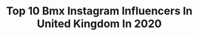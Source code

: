 ---
title: Top 10 Bmx Instagram Influencers In United Kingdom In 2020
description: >-
  Find top bmx Instagram influencers in United Kingdom in 2020. Most popular hashtags: #bmx #bmx4life #bikes.
platform: Instagram
hits: 87
text_top: See the best Instagram accounts on inBeat.
text_bottom: Our platform has 87 Instagram influencers like this in United Kingdom for you to pitch.
profiles:
  - username: "callumraffertybmx"
    fullname: >-
      Callum Rafferty
    bio: >-
      Bmx 🇬🇧 | kee ❤️| @tallorderbmx @tlcbikes
    location: "United Kingdom"
    followers: 7665
    engagement: 912
    commentsToLikes: 0.018882
    id: ck5hdixjvno1h0i11vm9prp8r
    verified: false
    hashtags: "#bmx"
  - username: "shanazereade"
    fullname: >-
      Shanaze Reade
    bio: >-
      🇬🇧 2 x Olympic Athlete 🥇 5 x BMX & Track World Champion @bikeisbesthq Ambassador ✉️ Enquiries @bespoke_m
    location: "United Kingdom"
    followers: 15284
    engagement: 448
    commentsToLikes: 0.016404
    id: ck15rjg4m87vp0i19q00x9jzr
    verified: false
    hashtags: "#lesbian, #influencer, #lgbt, #summer"
  - username: "johnhuntphotography"
    fullname: >-
      John Hunt Jr 🏴‍☠️
    bio: >-
      Photographer/artist based in the Highlands of Scotland🏴󠁧󠁢󠁳󠁣󠁴󠁿originally from Stornoway⚓️BnW-nature/BMX obsessed☠️live,learn,expand your mind.🎬
    location: "United Kingdom"
    followers: 9180
    engagement: 926
    commentsToLikes: 0.145078
    id: ck6tu3xv7e5xf0j71ealsdv54
    verified: false
    hashtags: "#deathdrop, #wild, #sunday, #rememberanceday"
  - username: "bujorain"
    fullname: >-
      The Rain Diaries
    bio: >-
      📓 Vol. 3 - Letters to ‘Dear Gizmo’ 🕯 Ext. Chapter ‘My Little Hygge Life’ 🇬🇧 & the life of a Race BMX Mum #bulletjournal #travelersnotebook #bujorain
    location: "United Kingdom"
    followers: 5303
    engagement: 1099
    commentsToLikes: 0.052778
    id: ck5ceqdp3li0u0i119yafzr6s
    verified: false
    hashtags: "#artjournal, #scrapbook, #rubberstamps, #bujodaily"
  - username: "bethanyshriever"
    fullname: >-
      Bethany Shriever #911
    bio: >-
      •BMX racer •21 •GB •Prophecy/Crucial BMX/MadisonUK/Renthal •👫@brynleysavage_
    location: "United Kingdom"
    followers: 8324
    engagement: 956
    commentsToLikes: 0.020816
    id: ck5heajs8rx6m0i117z0p4crx
    verified: false
    hashtags: "#throwbackthursday, #backintheday, #happydays, #roadrides"
  - username: "mish2353"
    fullname: >-
      Mish
    bio: >-
      @damgoodcoffeeshop ☕ Watch my newest bmx video ⬇️ @mish2354 🖌️🎨 I guess I like bmx 🇬🇧🇵🇱 25/3/16 ❤
    location: "United Kingdom"
    followers: 16069
    engagement: 463
    commentsToLikes: 0.030786
    id: ckaoysod1iwfq0i78vlky9d1a
    verified: false
    hashtags: "#bmxgirl, #bmx4life, #bmxstreet, #crucialbmx"
  - username: "declanbrooks"
    fullname: >-
      Declan Brooks
    bio: >-
      •Great Britain BMX Freestyle rider🇬🇧 •2x World cup medalist •Sponsors - Mafia Bikes,Suzuki Motorcycles,Profile Racing
    location: "United Kingdom"
    followers: 18564
    engagement: 406
    commentsToLikes: 0.026146
    id: ck5q3ker2l5vg0i11m08tgssh
    verified: false
    hashtags: "#gc, #goldcoast, #australia, #bmx"
  - username: "jordangoooooodwin"
    fullname: >-
      Jordan Godwin
    bio: >-
      | WETHEPEOPLE | ÉCLAT | MONSTER ENERGY | ETNIES | DOOMED | CRUCIAL BMX|
    location: "United Kingdom"
    followers: 52147
    engagement: 703
    commentsToLikes: 0.009215
    id: ck5cexz6elxxj0i11hd8ccdyx
    verified: false
    hashtags: "#bmx, #doomsayer"
  - username: "joeejarvis"
    fullname: >-
      Joe Jarvis
    bio: >-
      SUBSTANCE BMX - FEDERAL - SEVENTIES - DAMGOOD. 👇
    location: "United Kingdom"
    followers: 32154
    engagement: 1093
    commentsToLikes: 0.011890
    id: ck0tyc9hime3x0i19smefora3
    verified: false
    hashtags: "#askwhocares, #bmx, #aberdream, #substancebmx"
  - username: "lucassheekeybmx"
    fullname: >-
      ＬＵＣＡＳ ＳＨＥＥＫＥＹ
    bio: >-
      BMX rider from Essex 🇬🇧
    location: "United Kingdom"
    followers: 2132
    engagement: 1886
    commentsToLikes: 0.036826
    id: ck5q3k6ccl4ms0i11v4y1rr91
    verified: false
    hashtags: ""
---